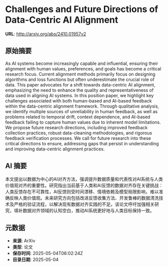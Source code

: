 # Challenges and Future Directions of Data-Centric AI Alignment

**URL**: http://arxiv.org/abs/2410.01957v2

## 原始摘要

As AI systems become increasingly capable and influential, ensuring their
alignment with human values, preferences, and goals has become a critical
research focus. Current alignment methods primarily focus on designing
algorithms and loss functions but often underestimate the crucial role of data.
This paper advocates for a shift towards data-centric AI alignment, emphasizing
the need to enhance the quality and representativeness of data used in aligning
AI systems. In this position paper, we highlight key challenges associated with
both human-based and AI-based feedback within the data-centric alignment
framework. Through qualitative analysis, we identify multiple sources of
unreliability in human feedback, as well as problems related to temporal drift,
context dependence, and AI-based feedback failing to capture human values due
to inherent model limitations. We propose future research directions, including
improved feedback collection practices, robust data-cleaning methodologies, and
rigorous feedback verification processes. We call for future research into
these critical directions to ensure, addressing gaps that persist in
understanding and improving data-centric alignment practices.


## AI 摘要

本文提出以数据为中心的AI对齐方法，强调提升数据质量和代表性对AI系统与人类价值观对齐的重要性。研究指出当前基于人类和AI反馈的数据对齐存在关键挑战：人类反馈存在不可靠性，AI反馈则受时间漂移、情境依赖及模型局限影响，难以准确反映人类价值观。未来研究方向包括改进反馈收集方法、开发鲁棒的数据清洗技术及严格的验证流程，以解决现有数据对齐实践的不足。该论文呼吁加强相关研究，填补数据对齐领域的认知空白，推动AI系统更好地与人类目标保持一致。

## 元数据

- **来源**: ArXiv
- **类型**: 论文
- **保存时间**: 2025-05-04T06:02:24Z
- **目录日期**: 2025-05-04
